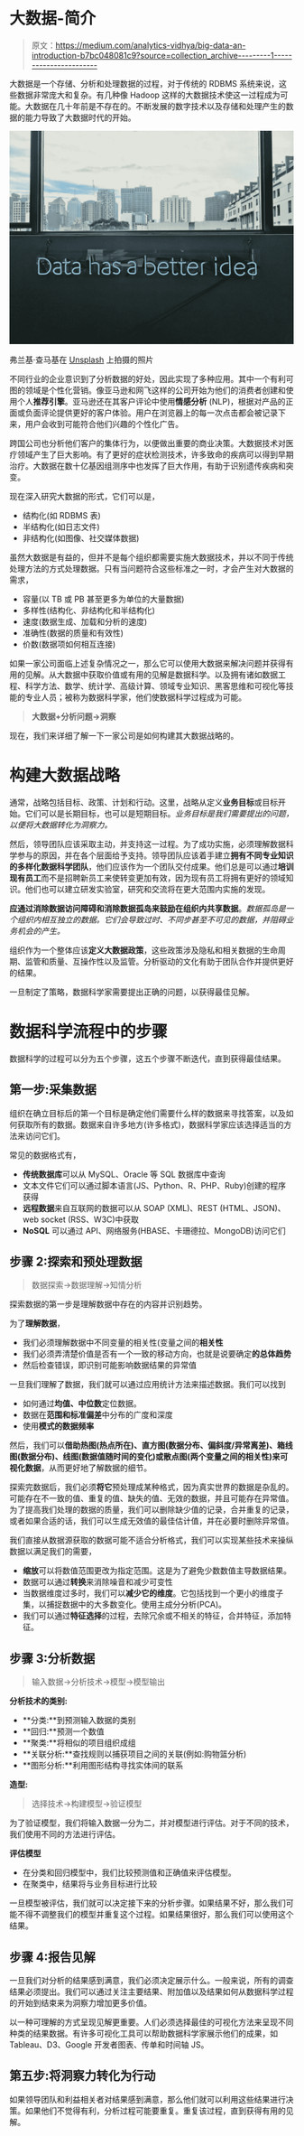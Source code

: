 # 大数据-简介

> 原文：<https://medium.com/analytics-vidhya/big-data-an-introduction-b7bc048081c9?source=collection_archive---------1----------------------->

大数据是一个存储、分析和处理数据的过程，对于传统的 RDBMS 系统来说，这些数据非常庞大和复杂。有几种像 Hadoop 这样的大数据技术使这一过程成为可能。大数据在几十年前是不存在的。不断发展的数字技术以及存储和处理产生的数据的能力导致了大数据时代的开始。

![](img/3eb01c8d8eb22a408d28ecfe259d21df.png)

弗兰基·查马基在 [Unsplash](https://unsplash.com?utm_source=medium&utm_medium=referral) 上拍摄的照片

不同行业的企业意识到了分析数据的好处，因此实现了多种应用。其中一个有利可图的领域是个性化营销。像亚马逊和网飞这样的公司开始为他们的消费者创建和使用个人**推荐引擎**。亚马逊还在其客户评论中使用**情感分析** (NLP)，根据对产品的正面或负面评论提供更好的客户体验。用户在浏览器上的每一次点击都会被记录下来，用户会收到可能符合他们兴趣的个性化广告。

跨国公司也分析他们客户的集体行为，以便做出重要的商业决策。大数据技术对医疗领域产生了巨大影响。有了更好的症状检测技术，许多致命的疾病可以得到早期治疗。大数据在数十亿基因组测序中也发挥了巨大作用，有助于识别遗传疾病和突变。

现在深入研究大数据的形式，它们可以是，

*   结构化(如 RDBMS 表)
*   半结构化(如日志文件)
*   非结构化(如图像、社交媒体数据)

虽然大数据是有益的，但并不是每个组织都需要实施大数据技术，并以不同于传统处理方法的方式处理数据。只有当问题符合这些标准之一时，才会产生对大数据的需求，

*   容量(以 TB 或 PB 甚至更多为单位的大量数据)
*   多样性(结构化、非结构化和半结构化)
*   速度(数据生成、加载和分析的速度)
*   准确性(数据的质量和有效性)
*   价数(数据项如何相互连接)

如果一家公司面临上述复杂情况之一，那么它可以使用大数据来解决问题并获得有用的见解。从大数据中获取价值或有用的见解是数据科学。以及拥有诸如数据工程、科学方法、数学、统计学、高级计算、领域专业知识、黑客思维和可视化等技能的专业人员；被称为数据科学家，他们使数据科学过程成为可能。

> **大数据+分析问题→洞察**

现在，我们来详细了解一下一家公司是如何构建其大数据战略的。

# 构建大数据战略

通常，战略包括目标、政策、计划和行动。这里，战略从定义**业务目标**或目标开始。它们可以是长期目标，也可以是短期目标。*业务目标是我们需要提出的问题，以便将大数据转化为洞察力。*

然后，领导团队应该采取主动，并支持这一过程。为了成功实施，必须理解数据科学参与的原因，并在各个层面给予支持。领导团队应该着手建立**拥有不同专业知识的多样化数据科学团队**，他们应该作为一个团队交付成果。他们总是可以通过**培训现有员工**而不是招聘新员工来使转变更加有效，因为现有员工将拥有更好的领域知识。他们也可以建立研发实验室，研究和交流将在更大范围内实施的发现。

**应通过消除数据访问障碍和消除数据孤岛来鼓励在组织内共享数据**。*数据孤岛是一个组织内相互独立的数据。它们会导致过时、不同步甚至不可见的数据，并阻碍业务机会的产生。*

组织作为一个整体应该**定义大数据政策**，这些政策涉及隐私和相关数据的生命周期、监管和质量、互操作性以及监管。分析驱动的文化有助于团队合作并提供更好的结果。

一旦制定了策略，数据科学家需要提出正确的问题，以获得最佳见解。

# **数据科学流程中的步骤**

数据科学的过程可以分为五个步骤，这五个步骤不断迭代，直到获得最佳结果。

## **第一步:采集数据**

组织在确立目标后的第一个目标是确定他们需要什么样的数据来寻找答案，以及如何获取所有的数据。数据来自许多地方(许多格式)，数据科学家应该选择适当的方法来访问它们。

常见的数据格式有，

*   **传统数据库**可以从 MySQL、Oracle 等 SQL 数据库中查询
*   文本文件它们可以通过脚本语言(JS、Python、R、PHP、Ruby)创建的程序获得
*   **远程数据**来自互联网的数据可以从 SOAP (XML)、REST (HTML、JSON)、web socket (RSS、W3C)中获取
*   **NoSQL** 可以通过 API、网络服务(HBASE、卡珊德拉、MongoDB)访问它们

## 步骤 2:探索和预处理数据

> 数据探索→数据理解→知情分析

探索数据的第一步是理解数据中存在的内容并识别趋势。

为了**理解数据**，

*   我们必须理解数据中不同变量的相关性(变量之间的**相关性**
*   我们必须弄清楚价值是否有一个一致的移动方向，也就是说要确定**的总体趋势**
*   然后检查错误，即识别可能影响数据结果的异常值

一旦我们理解了数据，我们就可以通过应用统计方法来描述数据。我们可以找到

*   如何通过**均值、中位数**定位数据。
*   数据在**范围和标准偏差**中分布的广度和深度
*   使用**模式的数据频率**

然后，我们可以**借助热图(热点所在)、直方图(数据分布、偏斜度/异常离差)、箱线图(数据分布)、线图(数据值随时间的变化)或散点图(两个变量之间的相关性)来可视化数据**，从而更好地了解数据的细节。

探索完数据后，我们必须**将它**预处理成某种格式，因为真实世界的数据是杂乱的。可能存在不一致的值、重复的值、缺失的值、无效的数据，并且可能存在异常值。为了提高我们处理的数据的质量，我们可以删除缺少值的记录，合并重复的记录，或者如果合适的话，我们可以生成无效值的最佳估计值，并在必要时删除异常值。

我们直接从数据源获取的数据可能不适合分析格式，我们可以实现某些技术来操纵数据以满足我们的需要，

*   **缩放**可以将数值范围更改为指定范围。这是为了避免少数数值主导数据结果。
*   数据可以通过**转换**来消除噪音和减少可变性
*   当数据维度过多时，我们可以**减少它的维度**。它包括找到一个更小的维度子集，以捕捉数据中的大多数变化。使用主成分分析(PCA)。
*   我们可以通过**特征选择**的过程，去除冗余或不相关的特征，合并特征，添加特征。

## 步骤 3:分析数据

> 输入数据→分析技术→模型→模型输出

**分析技术的类别:**

*   **分类:**到预测输入数据的类别
*   **回归:**预测一个数值
*   **聚类:**将相似的项目组织成组
*   **关联分析:**查找规则以捕获项目之间的关联(例如:购物篮分析)
*   **图形分析:**利用图形结构寻找实体间的联系

**造型:**

> 选择技术→构建模型→验证模型

为了验证模型，我们将输入数据一分为二，并对模型进行评估。对于不同的技术，我们使用不同的方法进行评估。

**评估模型**

*   在分类和回归模型中，我们比较预测值和正确值来评估模型。
*   在聚类中，结果将与业务目标进行比较

一旦模型被评估，我们就可以决定接下来的分析步骤。如果结果不好，那么我们可能不得不调整我们的模型并重复这个过程。如果结果很好，那么我们可以使用这个结果。

## 步骤 4:报告见解

一旦我们对分析的结果感到满意，我们必须决定展示什么。一般来说，所有的调查结果必须提出。我们可以通过关注主要结果、附加值以及结果如何从数据科学过程的开始到结束来为洞察力增加更多价值。

以一种可理解的方式呈现见解更重要。人们必须选择最佳的可视化方法来呈现不同种类的结果数据。有许多可视化工具可以帮助数据科学家展示他们的成果，如 Tableau、D3、Google 开发者图表、传单和时间轴 JS。

## 第五步:将洞察力转化为行动

如果领导团队和利益相关者对结果感到满意，那么他们就可以利用这些结果进行决策。如果他们不觉得有利，分析过程可能要重复。重复该过程，直到获得有用的见解。